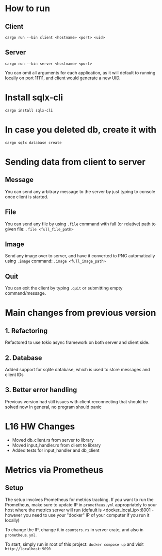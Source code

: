 # How to run
## Client
`cargo run --bin client <hostname> <port> <uid>`

## Server
`cargo run --bin server <hostname> <port>`

You can omit all arguments for each application, as it will default to running locally on port 11111, and client would generate a new UID.

# Install sqlx-cli
`cargo install sqlx-cli`

# In case you deleted db, create it with 
`cargo sqlx database create`

# Sending data from client to server
## Message
You can send any arbitrary message to the server by just typing to console once client is started.

## File
You can send any file by using `.file` command with full (or relative) path to given file:
`.file <full_file_path>`

## Image
Send any image over to server, and have it converted to PNG automatically using `.image` command:
`.image <full_image_path>`

## Quit
You can exit the client by typing `.quit` or submitting empty command/message.

# Main changes from previous version
## 1. Refactoring
Refactored to use tokio async framework on both server and client side.
## 2. Database
Added support for sqlite database, which is used to store messages and client IDs
## 3. Better error handling
Previous version had still issues with client reconnecting that should be solved now
In general, no program should panic

# L16 HW Changes
- Moved db_client.rs from server to library
- Moved input_handler.rs from client to library
- Added tests for input_handler and db_client

# Metrics via Prometheus
## Setup
The setup involves Prometheus for metrics tracking. If you want to run the Prometheus, make sure to update IP in `prometheus.yml` appropriately to your host where the metrics server will run (default is <docker_local_ip>:8001 - however you need to use your "docker" IP of your computer if you run it locally)

To change the IP, change it in `counters.rs` in server crate, and also in `prometheus.yml`.

To start, simply run in root of this project:
`docker compose up`
and visit `http://localhost:9090`